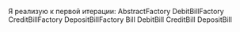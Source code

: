 Я реализую к первой итерации:
    AbstractFactory
    DebitBillFactory
    CreditBillFactory
    DepositBillFactory
    Bill
    DebitBill
    CreditBill
    DepositBill
